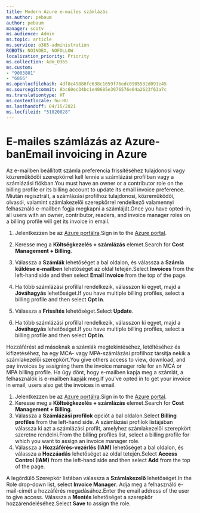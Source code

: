 ```yaml
---
title: Modern Azure e-mailes számlázás
ms.author: pebaum
author: pebaum
manager: scotv
ms.audience: Admin
ms.topic: article
ms.service: o365-administration
ROBOTS: NOINDEX, NOFOLLOW
localization_priority: Priority
ms.collection: Adm_O365
ms.custom:
- "9003801"
- "6866"
ms.openlocfilehash: 4df8c49880fe638c1659f76edc0905532d091e45
ms.sourcegitcommit: 8bc60ec34bc1e40685e3976576e04a2623f63a7c
ms.translationtype: HT
ms.contentlocale: hu-HU
ms.lasthandoff: 04/15/2021
ms.locfileid: "51820828"
---
```

# <a name="email-invoicing-in-azure"></a><span data-ttu-id="6c26c-102">E-mailes számlázás az Azure-ban</span><span class="sxs-lookup"><span data-stu-id="6c26c-102">Email invoicing in Azure</span></span>

<span data-ttu-id="6c26c-103">Az e-mailben beállított számla preferencia frissítéséhez tulajdonosi vagy közreműködői szerepkörrel kell lennie a számlázási profilban vagy a számlázási fiókban.</span><span class="sxs-lookup"><span data-stu-id="6c26c-103">You must have an owner or a contributor role on the billing profile or its billing account to update its email invoice preference.</span></span> <span data-ttu-id="6c26c-104">Miután regisztrált, a számlázási profilhoz tulajdonosi, közreműködői, olvasói, valamint számlakezelői szerepkörrel rendelkező valamennyi felhasználó e-mailben fogja megkapni a számláját.</span><span class="sxs-lookup"><span data-stu-id="6c26c-104">Once you have opted-in, all users with an owner, contributor, readers, and invoice manager roles on a billing profile will get its invoice in email.</span></span>

1. <span data-ttu-id="6c26c-105">Jelentkezzen be az [Azure portálra](https://portal.azure.com/).</span><span class="sxs-lookup"><span data-stu-id="6c26c-105">Sign in to the [Azure portal](https://portal.azure.com/).</span></span>
2. <span data-ttu-id="6c26c-106">Keresse meg a **Költségkezelés + számlázás** elemet.</span><span class="sxs-lookup"><span data-stu-id="6c26c-106">Search for **Cost Management + Billing**.</span></span>
3. <span data-ttu-id="6c26c-107">Válassza a **Számlák** lehetőséget a bal oldalon, és válassza a **Számla küldése e-mailben** lehetőséget az oldal tetején.</span><span class="sxs-lookup"><span data-stu-id="6c26c-107">Select **Invoices** from the left-hand side and then select **Email Invoice** from the top of the page.</span></span>
4. <span data-ttu-id="6c26c-108">Ha több számlázási profillal rendelkezik, válasszon ki egyet, majd a **Jóváhagyás** lehetőséget.</span><span class="sxs-lookup"><span data-stu-id="6c26c-108">If you have multiple billing profiles, select a billing profile and then select **Opt in**.</span></span>

5. <span data-ttu-id="6c26c-109">Válassza a **Frissítés** lehetőséget.</span><span class="sxs-lookup"><span data-stu-id="6c26c-109">Select **Update**.</span></span>
6. <span data-ttu-id="6c26c-110">Ha több számlázási profillal rendelkezik, válasszon ki egyet, majd a **Jóváhagyás** lehetőséget.</span><span class="sxs-lookup"><span data-stu-id="6c26c-110">If you have multiple billing profiles, select a billing profile and then select **Opt in**.</span></span>

<span data-ttu-id="6c26c-111">Hozzáférést ad másoknak a számlák megtekintéséhez, letöltéséhez és kifizetéséhez, ha egy MCA- vagy MPA-számlázási profilhoz társítja nekik a számlakezelői szerepkört.</span><span class="sxs-lookup"><span data-stu-id="6c26c-111">You give others access to view, download, and pay invoices by assigning them the invoice manager role for an MCA or MPA billing profile.</span></span> <span data-ttu-id="6c26c-112">Ha úgy dönt, hogy e-mailben kapja meg a számlát, a felhasználók is e-mailben kapják meg.</span><span class="sxs-lookup"><span data-stu-id="6c26c-112">If you've opted in to get your invoice in email, users also get the invoices in email.</span></span>

1. <span data-ttu-id="6c26c-113">Jelentkezzen be az [Azure portálra](https://portal.azure.com/).</span><span class="sxs-lookup"><span data-stu-id="6c26c-113">Sign in to the [Azure portal](https://portal.azure.com/).</span></span>
2. <span data-ttu-id="6c26c-114">Keresse meg a **Költségkezelés + számlázás** elemet.</span><span class="sxs-lookup"><span data-stu-id="6c26c-114">Search for **Cost Management + Billing**.</span></span>
3. <span data-ttu-id="6c26c-115">Válassza a **Számlázási profilok** opciót a bal oldalon.</span><span class="sxs-lookup"><span data-stu-id="6c26c-115">Select **Billing profiles** from the left-hand side.</span></span> <span data-ttu-id="6c26c-116">A számlázási profilok listájában válassza ki azt a számlázási profilt, amelyhez számlakezelői szerepkört szeretne rendelni.</span><span class="sxs-lookup"><span data-stu-id="6c26c-116">From the billing profiles list, select a billing profile for which you want to assign an invoice manager role.</span></span>
4. <span data-ttu-id="6c26c-117">Válassza a **Hozzáférés-vezérlés (IAM)** lehetőséget a bal oldalon, és válassza a **Hozzáadás** lehetőséget az oldal tetején.</span><span class="sxs-lookup"><span data-stu-id="6c26c-117">Select **Access Control (IAM)** from the left-hand side and then select **Add** from the top of the page.</span></span>

<span data-ttu-id="6c26c-118">A legördülő Szerepkör listában válassza a **Számlakezelő** lehetőséget.</span><span class="sxs-lookup"><span data-stu-id="6c26c-118">In the Role drop-down list, select **Invoice Manager**.</span></span> <span data-ttu-id="6c26c-119">Adja meg a felhasználó e-mail-címét a hozzáférés megadásához.</span><span class="sxs-lookup"><span data-stu-id="6c26c-119">Enter the email address of the user to give access.</span></span> <span data-ttu-id="6c26c-120">Válassza a **Mentés** lehetőséget a szerepkör hozzárendeléséhez.</span><span class="sxs-lookup"><span data-stu-id="6c26c-120">Select **Save** to assign the role.</span></span>
